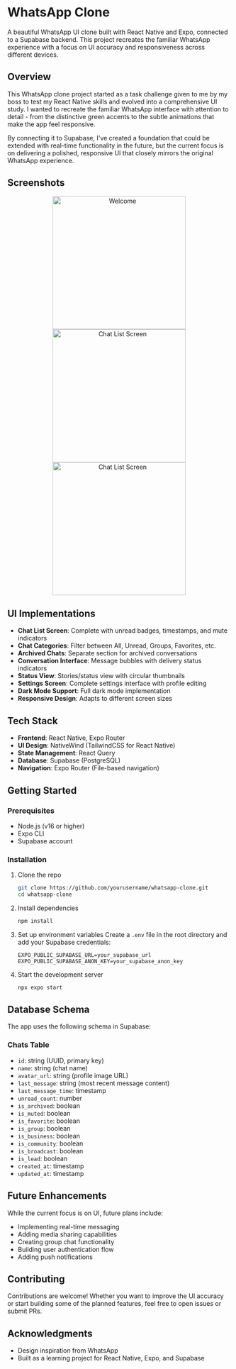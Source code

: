 # WhatsApp Clone

A beautiful WhatsApp UI clone built with React Native and Expo, connected to a Supabase backend. This project recreates the familiar WhatsApp experience with a focus on UI accuracy and responsiveness across different devices.

## Overview

This WhatsApp clone project started as a task challenge given to me by my boss to test my React Native skills and evolved into a comprehensive UI study. I wanted to recreate the familiar WhatsApp interface with attention to detail - from the distinctive green accents to the subtle animations that make the app feel responsive.

By connecting it to Supabase, I've created a foundation that could be extended with real-time functionality in the future, but the current focus is on delivering a polished, responsive UI that closely mirrors the original WhatsApp experience.

## Screenshots

<div align="center">
  <img src="assets/images/s1.jpg" alt="Welcome" width="300" />
  <img src="assets/images/s2.jpg" alt="Chat List Screen" width="300" />
  <img src="assets/images/s3.jpg" alt="Chat List Screen" width="300" />
</div>


## UI Implementations

- **Chat List Screen**: Complete with unread badges, timestamps, and mute indicators
- **Chat Categories**: Filter between All, Unread, Groups, Favorites, etc.
- **Archived Chats**: Separate section for archived conversations
- **Conversation Interface**: Message bubbles with delivery status indicators
- **Status View**: Stories/status view with circular thumbnails
- **Settings Screen**: Complete settings interface with profile editing
- **Dark Mode Support**: Full dark mode implementation
- **Responsive Design**: Adapts to different screen sizes

## Tech Stack

- **Frontend**: React Native, Expo Router
- **UI Design**: NativeWind (TailwindCSS for React Native)
- **State Management**: React Query
- **Database**: Supabase (PostgreSQL)
- **Navigation**: Expo Router (File-based navigation)

## Getting Started

### Prerequisites

- Node.js (v16 or higher)
- Expo CLI
- Supabase account

### Installation

1. Clone the repo
   ```bash
   git clone https://github.com/yourusername/whatsapp-clone.git
   cd whatsapp-clone
   ```

2. Install dependencies
   ```bash
   npm install
   ```

3. Set up environment variables
   Create a `.env` file in the root directory and add your Supabase credentials:
   ```
   EXPO_PUBLIC_SUPABASE_URL=your_supabase_url
   EXPO_PUBLIC_SUPABASE_ANON_KEY=your_supabase_anon_key
   ```

4. Start the development server
   ```bash
   npx expo start
   ```

## Database Schema

The app uses the following schema in Supabase:

### Chats Table
- `id`: string (UUID, primary key)
- `name`: string (chat name)
- `avatar_url`: string (profile image URL)
- `last_message`: string (most recent message content)
- `last_message_time`: timestamp
- `unread_count`: number
- `is_archived`: boolean
- `is_muted`: boolean
- `is_favorite`: boolean
- `is_group`: boolean
- `is_business`: boolean
- `is_community`: boolean
- `is_broadcast`: boolean
- `is_lead`: boolean
- `created_at`: timestamp
- `updated_at`: timestamp

## Future Enhancements

While the current focus is on UI, future plans include:
- Implementing real-time messaging
- Adding media sharing capabilities
- Creating group chat functionality
- Building user authentication flow
- Adding push notifications

## Contributing

Contributions are welcome! Whether you want to improve the UI accuracy or start building some of the planned features, feel free to open issues or submit PRs.


## Acknowledgments

- Design inspiration from WhatsApp
- Built as a learning project for React Native, Expo, and Supabase